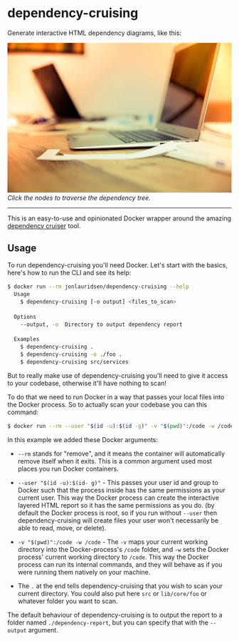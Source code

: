 # dependency-cruising

Generate interactive HTML dependency diagrams, like this:

[![Screenshot from the interactive layered HTML report](./docs/html-example.png)](https://google.com)
_Click the nodes to traverse the dependency tree._

---
This is an easy-to-use and opinionated Docker wrapper around the amazing
[dependency cruiser](https://github.com/sverweij/dependency-cruiser) tool.

## Usage

To run dependency-cruising you'll need Docker. Let's start with the basics, here's how to run the CLI and see its help:

```bash
$ docker run --rm jonlauridsen/dependency-cruising --help
  Usage
    $ dependency-cruising [-o output] <files_to_scan>

  Options
    --output, -o  Directory to output dependency report

  Examples
    $ dependency-cruising .
    $ dependency-cruising -o ./foo .
    $ dependency-cruising src/services
```

But to really make use of dependency-cruising you'll need to give it access to your codebase, otherwise it'll have
nothing to scan!

To do that we need to run Docker in a way that passes your local files into the Docker process. So to actually scan your
codebase you can this command:

```bash
$ docker run --rm --user "$(id -u):$(id -g)" -v "$(pwd)":/code -w /code jonlauridsen/dependency-cruising .
```

In this example we added these Docker arguments:

* `--rm` stands for "remove", and it means the container will automatically remove itself when it exits. This is a
  common argument used most places you run Docker containers.

* `--user "$(id -u):$(id- g)"` - This passes your user id and group to Docker such that the process inside has the same
  permissions as your current user. This way the Docker process can create the interactive layered HTML report so it has
  the same permissions as you do.
  (by default the Docker process is root, so if you run without `--user`
  then dependency-cruising will create files your user won't necessarily be able to read, move, or delete).

* `-v "$(pwd)":/code -w /code` - The `-v` maps your current working directory into the Docker-process's `/code` folder,
  and `-w` sets the Docker process' current working directory to `/code`. This way the Docker process can run its
  internal commands, and they will behave as if you were running them natively on your machine.

* The `.` at the end tells dependency-cruising that you wish to scan your current directory. You could also put
  here `src` or `lib/core/foo` or whatever folder you want to scan.

The default behaviour of dependency-cruising is to output the report to a folder named `./dependency-report`, but you
can specify that with the `--output` argument.
